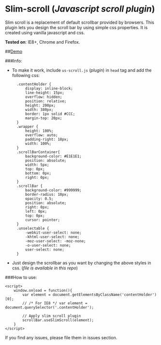 Slim-scroll (_Javascript scroll plugin_)
======================================

Slim scroll is a replacement of default scrollbar provided by browsers. 
This plugin lets you design the scroll bar by using simple css properties. It is created using vanilla javascript and css.

**Tested on**: IE8+, Chrome and Firefox.

##[Demo](https://rawgit.com/venkateshwar/slim-scroll/master/index.html)

###Info:

- To make it work, include `us-scroll.js` (_plugin_) in `head` tag and add the following css:
	
	    .contentHolder {
	        display: inline-block;
	        line-height: 15px;
	        overflow: hidden;
	        position: relative;
	        height: 200px;
	        width: 380px;
	        border: 1px solid #CCC;
	        margin-top: 20px;
	    }
	    .wrapper {
	        height: 100%;
	        overflow: auto;
	        padding-right: 18px;
	        width: 100%;
	    }
	    .scrollBarContainer{
	        background-color: #E1E1E1;
	        position: absolute;
	        width: 5px;
	        top: 0px;
	        bottom: 0px;
	        right: 0px;
	    }
	    .scrollBar {
	        background-color: #999999;
	        border-radius: 10px;
	        opacity: 0.5;
	        position: absolute;
	        right: 0px;
	        left: 0px;
	        top: 0px;
	        cursor: pointer;
	    }
	    .unselectable {
	        -webkit-user-select: none;
	        -khtml-user-select: none;
	        -moz-user-select: -moz-none;
	        -o-user-select: none;
	        user-select: none;
	    }


- Just design the scrollbar as you want by changing the above styles in css. (_file is available in this repo_)


###How to use:

    <script>
        window.onload = function(){  
            var element = document.getElementsByClassName('contentHolder')[0];
            // /* For IE8 */ var element = document.querySelector('.contentHolder');
			
			// Apply slim scroll plugin
            scrollBar.useSlimScroll(element);
        }
    </script>

If you find any issues, please file them in issues section.

